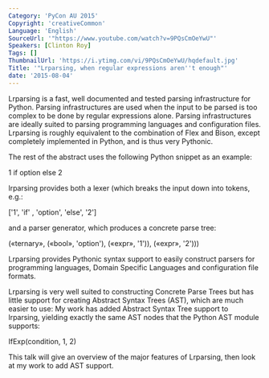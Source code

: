 ```yaml
---
Category: 'PyCon AU 2015'
Copyright: 'creativeCommon'
Language: 'English'
SourceUrl: '"https://www.youtube.com/watch?v=9PQsCmOeYwU"'
Speakers: [Clinton Roy]
Tags: []
ThumbnailUrl: 'https://i.ytimg.com/vi/9PQsCmOeYwU/hqdefault.jpg'
Title: '"Lrparsing, when regular expressions aren''t enough"'
date: '2015-08-04'
---
```

Lrparsing is a fast, well documented and tested parsing infrastructure for Python. Parsing infrastructures are used when the input to be parsed is too complex to be done by regular expressions alone. Parsing infrastructures are ideally suited to parsing programming languages and configuration files. Lrparsing is roughly equivalent to the combination of Flex and Bison, except completely implemented in Python, and is thus very Pythonic.

The rest of the abstract uses the following Python snippet as an example:

1 if option else 2

lrparsing provides both a lexer (which breaks the input down into tokens, e.g.:

 ['1', 'if' , 'option',  'else', '2']

and a parser generator, which produces a concrete parse tree:

(«ternary», («bool», 'option'), («expr», '1')), («expr», '2')))

 Lrparsing provides Pythonic syntax support to easily construct parsers for programming languages, Domain Specific Languages and configuration file formats.

Lrparsing is very well suited to constructing Concrete Parse Trees but has little support for creating Abstract Syntax Trees (AST), which are much easier to use: My work has added Abstract Syntax Tree support to lrparsing, yielding exactly the same AST nodes that the Python AST module supports:

IfExp(condition, 1, 2)

This talk will give an overview of the major features of Lrparsing, then look at my work to add AST support. 

